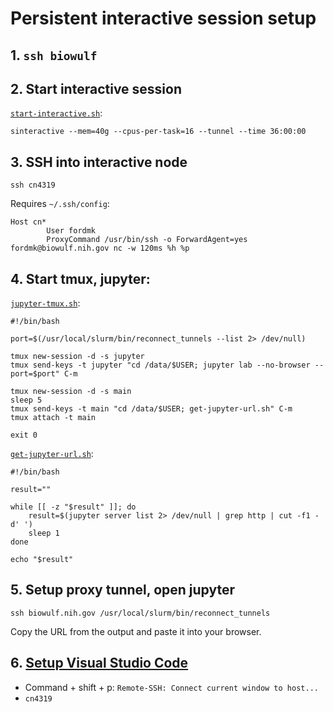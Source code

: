 # Persistent interactive session setup

## 1. `ssh biowulf`

## 2. Start interactive session

[`start-interactive.sh`](https://gist.github.com/michael-ford/f81aa1621a22fa341f6e57b5829d9bb0):
```
sinteractive --mem=40g --cpus-per-task=16 --tunnel --time 36:00:00
```

## 3. SSH into interactive node
`ssh cn4319`

Requires `~/.ssh/config`:
```
Host cn*
        User fordmk
        ProxyCommand /usr/bin/ssh -o ForwardAgent=yes fordmk@biowulf.nih.gov nc -w 120ms %h %p
```

## 4. Start tmux, jupyter:
[`jupyter-tmux.sh`](https://gist.github.com/michael-ford/8264ae57370e6b1da80f81145340623c):
```
#!/bin/bash

port=$(/usr/local/slurm/bin/reconnect_tunnels --list 2> /dev/null)

tmux new-session -d -s jupyter
tmux send-keys -t jupyter "cd /data/$USER; jupyter lab --no-browser --port=$port" C-m

tmux new-session -d -s main
sleep 5
tmux send-keys -t main "cd /data/$USER; get-jupyter-url.sh" C-m
tmux attach -t main

exit 0
```

[`get-jupyter-url.sh`](https://gist.github.com/michael-ford/14f585937217e8bd7e952e8a16971fba):
```
#!/bin/bash

result=""

while [[ -z "$result" ]]; do
    result=$(jupyter server list 2> /dev/null | grep http | cut -f1 -d' ')
    sleep 1
done

echo "$result"
```

## 5. Setup proxy tunnel, open jupyter

`ssh biowulf.nih.gov /usr/local/slurm/bin/reconnect_tunnels`

Copy the URL from the output and paste it into your browser.

## 6. [Setup Visual Studio Code](https://hpc.nih.gov/apps/vscode.html)

- Command + shift + p: `Remote-SSH: Connect current window to host...`
- `cn4319`

